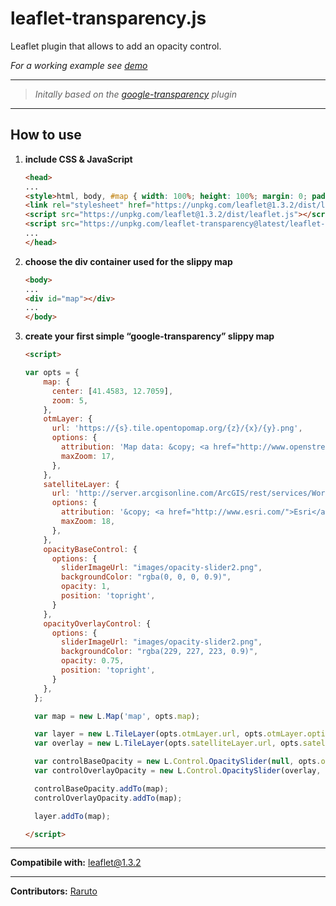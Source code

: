 # leaflet-transparency.js
Leaflet plugin that allows to add an opacity control.

_For a working example see [demo](https://raruto.github.io/examples/leaflet-transparency/leaflet-transparency.html)_

---

> _Initally based on the [google-transparency](https://github.com/Raruto/google-transparency) plugin_

---

## How to use

1. **include CSS & JavaScript**
    ```html
    <head>
    ...
    <style>html, body, #map { width: 100%; height: 100%; margin: 0; padding: 0; }</style>
    <link rel="stylesheet" href="https://unpkg.com/leaflet@1.3.2/dist/leaflet.css" />
    <script src="https://unpkg.com/leaflet@1.3.2/dist/leaflet.js"></script>
    <script src="https://unpkg.com/leaflet-transparency@latest/leaflet-transparency.js"></script>
    ...
    </head>
    ```
2. **choose the div container used for the slippy map**
    ```html
    <body>
    ...
    <div id="map"></div>
    ...
    </body>
    ```
3. **create your first simple “google-transparency” slippy map**
    ```html
    <script>

    var opts = {
        map: {
          center: [41.4583, 12.7059],
          zoom: 5,
        },
        otmLayer: {
          url: 'https://{s}.tile.opentopomap.org/{z}/{x}/{y}.png',
          options: {
            attribution: 'Map data: &copy; <a href="http://www.openstreetmap.org/copyright">OpenStreetMap</a>, <a href="http://viewfinderpanoramas.org">SRTM</a> | Map style: &copy; <a href="https://opentopomap.org">OpenTopoMap</a> (<a href="https://creativecommons.org/licenses/by-sa/3.0/">CC-BY-SA</a>)',
            maxZoom: 17,
          },
        },
        satelliteLayer: {
          url: 'http://server.arcgisonline.com/ArcGIS/rest/services/World_Imagery/MapServer/tile/{z}/{y}/{x}',
          options: {
            attribution: '&copy; <a href="http://www.esri.com/">Esri</a>',
            maxZoom: 18,
          },
        },
        opacityBaseControl: {
          options: {
            sliderImageUrl: "images/opacity-slider2.png",
            backgroundColor: "rgba(0, 0, 0, 0.9)",
            opacity: 1,
            position: 'topright',
          }
        },
        opacityOverlayControl: {
          options: {
            sliderImageUrl: "images/opacity-slider2.png",
            backgroundColor: "rgba(229, 227, 223, 0.9)",
            opacity: 0.75,
            position: 'topright',
          }
        },
      };

      var map = new L.Map('map', opts.map);

      var layer = new L.TileLayer(opts.otmLayer.url, opts.otmLayer.options);
      var overlay = new L.TileLayer(opts.satelliteLayer.url, opts.satelliteLayer.options);

      var controlBaseOpacity = new L.Control.OpacitySlider(null, opts.opacityBaseControl.options);
      var controlOverlayOpacity = new L.Control.OpacitySlider(overlay, opts.opacityOverlayControl.options);      

      controlBaseOpacity.addTo(map);
      controlOverlayOpacity.addTo(map);      

      layer.addTo(map);      

    </script>
    ```
---

**Compatibile with:** leaflet@1.3.2

---

**Contributors:** [Raruto](https://github.com/Raruto/leaflet-transparency)
